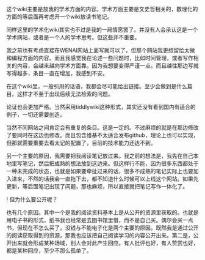 这个wiki主要是放我的学术方面的内容。学术方面主要是文史哲相关的，数理化的方面的等后面再考虑开一个wiki放读书笔记。

同样这里的学术化wiki其实也不过是我的一厢情愿罢了。并没有人会承认这是一个学术网站，或者是一个人的学术思考。但这些并不重要。

我之前也有考虑直接在WENAI网站上面写就可以了，但那个网站我更想留给太微和编程方面的内容。而且我感觉我在论述一些问题时，比如时间管理，或者写作相关的内容，会越来越向学术方面靠。因为我想要变得严谨一点。而且越往那边写就写得越多，条目一直在增加，我感到不安。

在这个wiki里，一般引用的话语，我都会尽可能给出链接。至少会做到是什么篇目。这样才不至于出现后续无法检索的问题。

论证也会更加严格。当然采用tiddlywiki这种形式，其实还没有看到国内有适合的例子，一切还需要创造。

当然不同网站之间肯定会有重复的条目。这是一定的。不过麻烦的就是在那边修改了要同时在这边也修改。而且包含维基不太适合发布github，理论上也可以实现，但那就需要重要去看太记的配置了，目前的技术能力还达不到。

另一个主要的原因，我需要把我阅读笔记放过来。我之前的想法是，我先在自己本地里写笔记，然后把成熟的想法放到这边来。但这样行不能，因为很多东西都处于一种未完成的状态，也就是如果要牵扯过来的话，很多不成熟的笔记实际上也要加入进来，不然的话我会一直拖下去，都不知道什么时候可以上线这个网站。如果先更新，等后面笔记出现了问题，那也麻烦，所以直接就把笔记写作一体化了。

! 但为什么要公开呢？

也有几个原因。其中一个是我的阅读资料基本上是从公开的资源里获取的。也就是用电子书的形式，纸书我也经常是去图书馆里借，而不是自己买。偶尔会买一点书，但现在不怎么买了。没钱与不能电子化是两个主要的原因。既然我是通过公开的阅读获取得到的资源，那我也应该把自己阅读学习的内容公开出来。第二是，公开出来就会形成某种场域，别人会对此产生回应。有人批评也好，有人赞赏也好，都是某种回应，至少不那么孤单了。